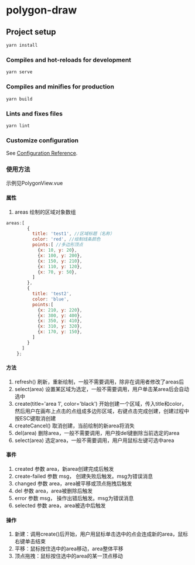 # polygon-draw

## Project setup
```
yarn install
```

### Compiles and hot-reloads for development
```
yarn serve
```

### Compiles and minifies for production
```
yarn build
```

### Lints and fixes files
```
yarn lint
```

### Customize configuration
See [Configuration Reference](https://cli.vuejs.org/config/).

### 使用方法
示例见PolygonView.vue
#### 属性
1. areas 绘制的区域对象数组
```js
areas:[
        {
          title: 'test1', //区域标题（名称）
          color: 'red', //绘制线条颜色
          points:[ //多边形顶点
            {x: 10, y: 20},
            {x: 100, y: 200},
            {x: 150, y: 210},
            {x: 110, y: 120},
            {x: 70, y: 50},
          ]
        },
        {
          title: 'test2',
          color: 'blue',
          points:[
            {x: 210, y: 220},
            {x: 300, y: 400},
            {x: 350, y: 410},
            {x: 310, y: 320},
            {x: 170, y: 150},
          ]
        }
      ]
    };
```
#### 方法
1. refresh() 刷新，重新绘制，一般不需要调用，除非在调用者修改了areas后
2. select(area) 设置某区域为选定，一般不需要调用，用户单击某area后会自动选中
3. create(title='area 1', color='black') 开始创建一个区域，传入title和color，然后用户在画布上点击的点组成多边形区域，右键点击完成创建，创建过程中按ESC键取消创建
4. createCancel() 取消创建，当前绘制的新area将消失
5. del(area) 删除area，一般不需要调用，用户按del键删除当前选定的area
6. select(area) 选定area，一般不需要调用，用户用鼠标左键可选中area

#### 事件
1. created 参数 area，新area创建完成后触发
2. create-failed 参数 msg， 创建失败后触发。msg为错误消息
3. changed 参数 area，area被平移或顶点拖拽后触发
4. del 参数 area，area被删除后触发
5. error 参数 msg， 操作出错后触发。msg为错误消息
6. selected 参数 area，area被选中后触发

#### 操作
1. 新建：调用create()后开始，用户用鼠标单击选中的点会连成新的area，鼠标右键单击结束
2. 平移：鼠标按住选中的area移动，area整体平移
3. 顶点拖拽：鼠标按住选中的area的某一顶点移动
   